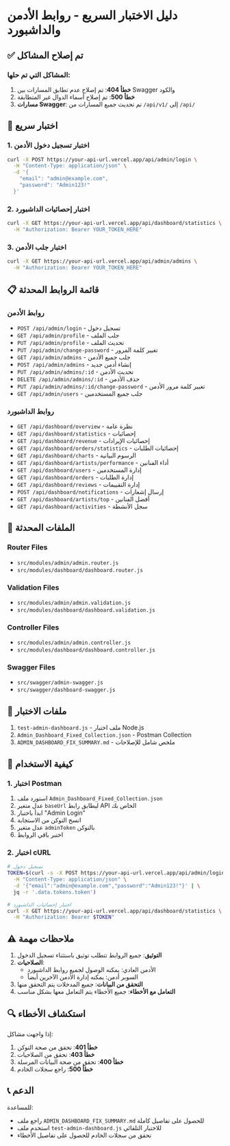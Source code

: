 # دليل الاختبار السريع - روابط الأدمن والداشبورد

## ✅ تم إصلاح المشاكل

### المشاكل التي تم حلها:
1. **خطأ 404**: تم إصلاح عدم تطابق المسارات بين Swagger والكود
2. **خطأ 500**: تم إصلاح أسماء الدوال غير المتطابقة
3. **مسارات Swagger**: تم تحديث جميع المسارات من `/api/v1/` إلى `/api/`

## 🧪 اختبار سريع

### 1. اختبار تسجيل دخول الأدمن
```bash
curl -X POST https://your-api-url.vercel.app/api/admin/login \
  -H "Content-Type: application/json" \
  -d '{
    "email": "admin@example.com",
    "password": "Admin123!"
  }'
```

### 2. اختبار إحصائيات الداشبورد
```bash
curl -X GET https://your-api-url.vercel.app/api/dashboard/statistics \
  -H "Authorization: Bearer YOUR_TOKEN_HERE"
```

### 3. اختبار جلب الأدمن
```bash
curl -X GET https://your-api-url.vercel.app/api/admin/admins \
  -H "Authorization: Bearer YOUR_TOKEN_HERE"
```

## 📋 قائمة الروابط المحدثة

### روابط الأدمن
- `POST /api/admin/login` - تسجيل دخول
- `GET /api/admin/profile` - جلب الملف
- `PUT /api/admin/profile` - تحديث الملف
- `PUT /api/admin/change-password` - تغيير كلمة المرور
- `GET /api/admin/admins` - جلب جميع الأدمن
- `POST /api/admin/admins` - إنشاء أدمن جديد
- `PUT /api/admin/admins/:id` - تحديث الأدمن
- `DELETE /api/admin/admins/:id` - حذف الأدمن
- `PUT /api/admin/admins/:id/change-password` - تغيير كلمة مرور الأدمن
- `GET /api/admin/users` - جلب جميع المستخدمين

### روابط الداشبورد
- `GET /api/dashboard/overview` - نظرة عامة
- `GET /api/dashboard/statistics` - إحصائيات
- `GET /api/dashboard/revenue` - إحصائيات الإيرادات
- `GET /api/dashboard/orders/statistics` - إحصائيات الطلبات
- `GET /api/dashboard/charts` - الرسوم البيانية
- `GET /api/dashboard/artists/performance` - أداء الفنانين
- `GET /api/dashboard/users` - إدارة المستخدمين
- `GET /api/dashboard/orders` - إدارة الطلبات
- `GET /api/dashboard/reviews` - إدارة التقييمات
- `POST /api/dashboard/notifications` - إرسال إشعارات
- `GET /api/dashboard/artists/top` - أفضل الفنانين
- `GET /api/dashboard/activities` - سجل الأنشطة

## 🔧 الملفات المحدثة

### Router Files
- `src/modules/admin/admin.router.js`
- `src/modules/dashboard/dashboard.router.js`

### Validation Files
- `src/modules/admin/admin.validation.js`
- `src/modules/dashboard/dashboard.validation.js`

### Controller Files
- `src/modules/admin/admin.controller.js`
- `src/modules/dashboard/dashboard.controller.js`

### Swagger Files
- `src/swagger/admin-swagger.js`
- `src/swagger/dashboard-swagger.js`

## 📁 ملفات الاختبار

1. `test-admin-dashboard.js` - ملف اختبار Node.js
2. `Admin_Dashboard_Fixed_Collection.json` - Postman Collection
3. `ADMIN_DASHBOARD_FIX_SUMMARY.md` - ملخص شامل للإصلاحات

## 🚀 كيفية الاستخدام

### 1. اختبار Postman
1. استورد ملف `Admin_Dashboard_Fixed_Collection.json`
2. عدل متغير `baseUrl` ليطابق رابط API الخاص بك
3. ابدأ باختبار "Admin Login"
4. انسخ التوكن من الاستجابة
5. عدل متغير `adminToken` بالتوكن
6. اختبر باقي الروابط

### 2. اختبار cURL
```bash
# تسجيل دخول
TOKEN=$(curl -s -X POST https://your-api-url.vercel.app/api/admin/login \
  -H "Content-Type: application/json" \
  -d '{"email":"admin@example.com","password":"Admin123!"}' | \
  jq -r '.data.tokens.token')

# اختبار إحصائيات الداشبورد
curl -X GET https://your-api-url.vercel.app/api/dashboard/statistics \
  -H "Authorization: Bearer $TOKEN"
```

## ⚠️ ملاحظات مهمة

1. **التوثيق**: جميع الروابط تتطلب توثيق باستثناء تسجيل الدخول
2. **الصلاحيات**: 
   - الأدمن العادي: يمكنه الوصول لجميع روابط الداشبورد
   - السوبر أدمن: يمكنه إدارة الأدمن الآخرين أيضاً
3. **التحقق من البيانات**: جميع المدخلات يتم التحقق منها
4. **التعامل مع الأخطاء**: جميع الأخطاء يتم التعامل معها بشكل مناسب

## 🔍 استكشاف الأخطاء

إذا واجهت مشاكل:

1. **خطأ 401**: تحقق من صحة التوكن
2. **خطأ 403**: تحقق من الصلاحيات
3. **خطأ 400**: تحقق من صحة البيانات المرسلة
4. **خطأ 500**: راجع سجلات الخادم

## 📞 الدعم

للمساعدة:
- راجع ملف `ADMIN_DASHBOARD_FIX_SUMMARY.md` للحصول على تفاصيل كاملة
- استخدم ملف `test-admin-dashboard.js` للاختبار التلقائي
- تحقق من سجلات الخادم للحصول على تفاصيل الأخطاء 